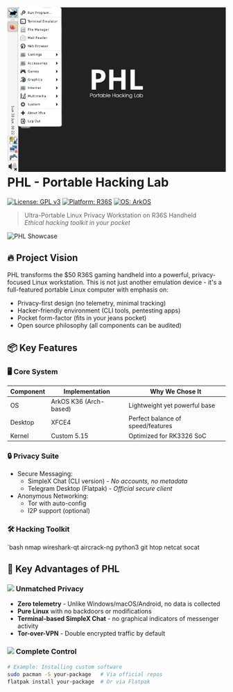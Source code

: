 # <img src="PHL.png" width="1080"> PHL - Portable Hacking Lab

[![License: GPL v3](https://img.shields.io/badge/License-GPLv3-blue.svg)](https://github.com/edwards-tech/PHL/blob/main/LICENSE)
[![Platform: R36S](https://img.shields.io/badge/Platform-R36S-orange)](https://www.example.com)
[![OS: ArkOS](https://img.shields.io/badge/OS-ArkOS_K36-green)](https://www.example.com)

> Ultra-Portable Linux Privacy Workstation on R36S Handheld  
> *Ethical hacking toolkit in your pocket*

![PHL Showcase](https://i.imgur.com/placeholder-banner.jpg)

## 🔥 Project Vision

PHL transforms the $50 R36S gaming handheld into a powerful, privacy-focused Linux workstation. This is not just another emulation device - it's a full-featured portable Linux computer with emphasis on:

- Privacy-first design (no telemetry, minimal tracking)
- Hacker-friendly environment (CLI tools, pentesting apps)
- Pocket form-factor (fits in your jeans pocket)
- Open source philosophy (all components can be audited)

## 📦 Key Features

### 🖥️ Core System
| Component       | Implementation         | Why We Chose It                 |
|----------------|-----------------------|--------------------------------|
| OS         | ArkOS K36 (Arch-based)| Lightweight yet powerful base  |
| Desktop    | XFCE4                 | Perfect balance of speed/features |
| Kernel     | Custom 5.15           | Optimized for RK3326 SoC       |

### 🔒 Privacy Suite
- Secure Messaging:
  - SimpleX Chat (CLI version) - *No accounts, no metadata*
  - Telegram Desktop (Flatpak) - *Official secure client*
- Anonymous Networking:
  - Tor with auto-config
  - I2P support (optional)

### 🛠️ Hacking Toolkit
`bash
nmap wireshark-qt aircrack-ng python3 git htop netcat socat

## 🔐 Key Advantages of PHL

### <img src="https://i.imgur.com/anon-icon.png" width="20"> Unmatched Privacy
- **Zero telemetry** - Unlike Windows/macOS/Android, no data is collected
- **Pure Linux** with no backdoors or modifications
- **Terminal-based SimpleX Chat** - no graphical indicators of messenger activity
- **Tor-over-VPN** - Double encrypted traffic by default

### <img src="https://i.imgur.com/control-icon.png" width="20"> Complete Control
```bash
# Example: Installing custom software
sudo pacman -S your-package   # Via official repos
flatpak install your-package  # Or via Flatpak

